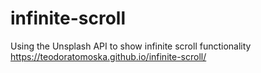 # infinite-scroll
Using the Unsplash API to show infinite scroll functionality 
https://teodoratomoska.github.io/infinite-scroll/
